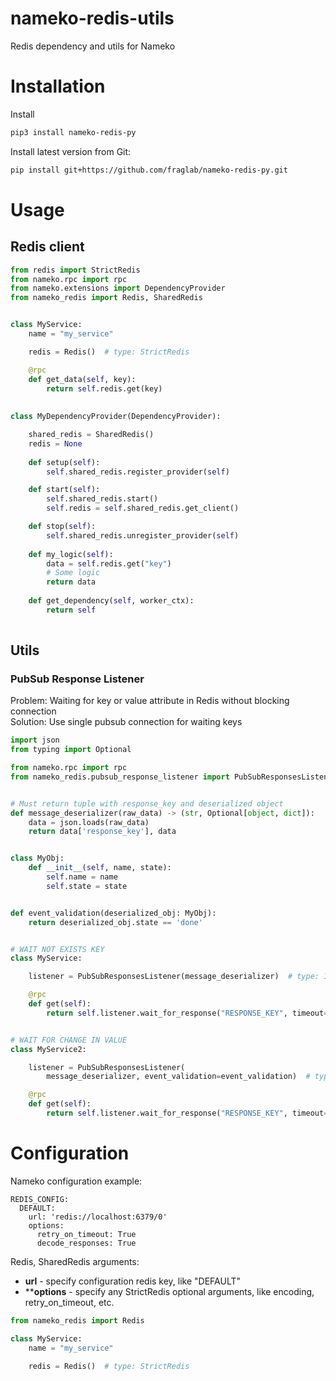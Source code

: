 # nameko-redis-utils
Redis dependency and utils for Nameko


# Installation

Install
```bash
pip3 install nameko-redis-py
```

Install latest version from Git:
```bash
pip install git+https://github.com/fraglab/nameko-redis-py.git
```

# Usage

## Redis client

```python
from redis import StrictRedis
from nameko.rpc import rpc
from nameko.extensions import DependencyProvider
from nameko_redis import Redis, SharedRedis


class MyService:
    name = "my_service"

    redis = Redis()  # type: StrictRedis

    @rpc
    def get_data(self, key):
        return self.redis.get(key)
    
    
class MyDependencyProvider(DependencyProvider):

    shared_redis = SharedRedis()
    redis = None
    
    def setup(self):
        self.shared_redis.register_provider(self)

    def start(self):
        self.shared_redis.start()
        self.redis = self.shared_redis.get_client()

    def stop(self):
        self.shared_redis.unregister_provider(self)    
    
    def my_logic(self):
        data = self.redis.get("key")
        # Some logic
        return data
    
    def get_dependency(self, worker_ctx):
        return self
    
```

## Utils

### PubSub Response Listener

Problem: Waiting for key or value attribute in Redis without blocking connection <br>
Solution: Use single pubsub connection for waiting keys

```python
import json
from typing import Optional

from nameko.rpc import rpc
from nameko_redis.pubsub_response_listener import PubSubResponsesListener, IResponsesListener


# Must return tuple with response_key and deserialized object 
def message_deserializer(raw_data) -> (str, Optional[object, dict]):
    data = json.loads(raw_data)
    return data['response_key'], data


class MyObj:
    def __init__(self, name, state):
        self.name = name
        self.state = state


def event_validation(deserialized_obj: MyObj):
    return deserialized_obj.state == 'done'


# WAIT NOT EXISTS KEY
class MyService:

    listener = PubSubResponsesListener(message_deserializer)  # type: IResponsesListener

    @rpc
    def get(self):
        return self.listener.wait_for_response("RESPONSE_KEY", timeout=10, wait_not_exists_key=True)


# WAIT FOR CHANGE IN VALUE
class MyService2:

    listener = PubSubResponsesListener(
        message_deserializer, event_validation=event_validation)  # type: IResponsesListener

    @rpc
    def get(self):
        return self.listener.wait_for_response("RESPONSE_KEY", timeout=10)

```


# Configuration

Nameko configuration example:

```
REDIS_CONFIG:
  DEFAULT:
    url: 'redis://localhost:6379/0'
    options:
      retry_on_timeout: True
      decode_responses: True
```


Redis, SharedRedis arguments:
* **url** - specify configuration redis key, like "DEFAULT"
* ****options** - specify any StrictRedis optional arguments, like encoding, retry_on_timeout, etc.


```python
from nameko_redis import Redis

class MyService:
    name = "my_service"

    redis = Redis()  # type: StrictRedis
```
